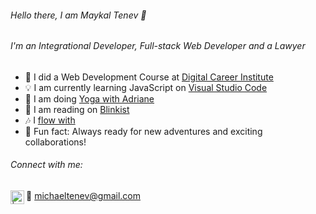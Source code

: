 ###### Hello there, I am Maykal Tenev :call_me_hand:

###### I'm an Integrational Developer, Full-stack Web Developer and a Lawyer

- :rocket: I did a Web Development Course at [Digital Career Institute][website]
- :bulb: I am currently learning JavaScript on [Visual Studio Code][vs code]
- 🧘 I am doing [Yoga with Adriane][yoga]
- :book: I am reading on [Blinkist][books]
- :notes: I [flow with][spotify]
- 🤩 Fun fact: Always ready for new adventures and exciting collaborations!
  <br>

###### Connect with me:


[<img align="left" alt=" | LinkedIn" width="22px" src="https://cdn.jsdelivr.net/npm/simple-icons@v3/icons/linkedin.svg" />][linkedin]
📯 michaeltenev@gmail.com
<br />

[website]: https://digitalcareerinstitute.org/
[vs code]: https://code.visualstudio.com/
[yoga]: https://www.youtube.com/c/yogawithadriene
[books]: https://www.blinkist.com/en/nc/library/
[spotify]: https://open.spotify.com/playlist/0UYCCtsgDxqqAPseyS4QdL
[linkedin]: https://www.linkedin.com/in/maykal-tenev-a8729586/
[gmail]: https://mailto:michaeltenev@gmail.com
